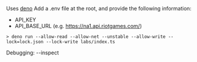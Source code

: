 Uses [deno](https://deno.land/)
Add a .env file at the root, and provide the following information:
- API_KEY
- API_BASE_URL (e.g. https://na1.api.riotgames.com/)

```shell
> deno run --allow-read --allow-net --unstable --allow-write --lock=lock.json --lock-write labs/index.ts
```

Debugging: --inspect
